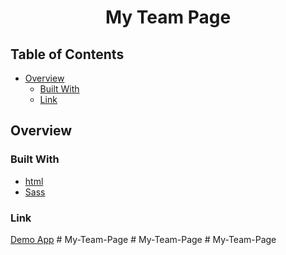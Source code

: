 
<h1 align="center">My Team Page</h1>

## Table of Contents

- [Overview](#overview)
  - [Built With](#built-with)
  - [Link](#link)

## Overview

### Built With

- [html](http://html.net/)
- [Sass](https://sass-lang.com/)
### Link 
 [Demo App](https://my-team-page.netlify.app/)
#   M y - T e a m - P a g e  
 #   M y - T e a m - P a g e  
 #   M y - T e a m - P a g e  
 